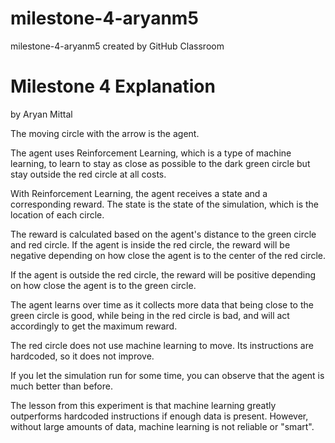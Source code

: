 # milestone-4-aryanm5
milestone-4-aryanm5 created by GitHub Classroom

# Milestone 4 Explanation
by Aryan Mittal

The moving circle with the arrow is the agent.

The agent uses Reinforcement Learning, which is a type of machine learning, to learn to stay as close as possible to the dark green circle but stay outside the red circle at all costs.

With Reinforcement Learning, the agent receives a state and a corresponding reward. The state is the state of the simulation, which is the location of each circle.

The reward is calculated based on the agent's distance to the green circle and red circle. If the agent is inside the red circle, the reward will be negative depending on how close the agent is to the center of the red circle.

If the agent is outside the red circle, the reward will be positive depending on how close the agent is to the green circle.

The agent learns over time as it collects more data that being close to the green circle is good, while being in the red circle is bad, and will act accordingly to get the maximum reward.

The red circle does not use machine learning to move. Its instructions are hardcoded, so it does not improve.

If you let the simulation run for some time, you can observe that the agent is much better than before.

The lesson from this experiment is that machine learning greatly outperforms hardcoded instructions if enough data is present. However, without large amounts of data, machine learning is not reliable or "smart".
